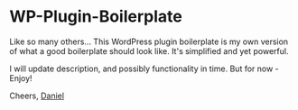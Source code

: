 # WP-Plugin-Boilerplate

Like so many others... This WordPress plugin boilerplate is my own version of what a good boilerplate should look like. It's simplified and yet powerful.

I will update description, and possibly functionality in time. But for now - Enjoy!

Cheers, [Daniel](https://dsnielsen.dk)